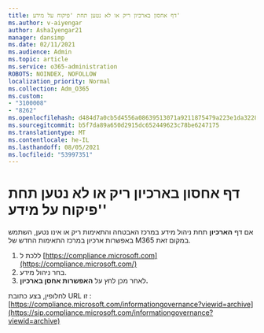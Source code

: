 ```yaml
---
title: דף אחסון בארכיון ריק או לא נטען תחת 'פיקוח על מידע'
ms.author: v-aiyengar
author: AshaIyengar21
manager: dansimp
ms.date: 02/11/2021
ms.audience: Admin
ms.topic: article
ms.service: o365-administration
ROBOTS: NOINDEX, NOFOLLOW
localization_priority: Normal
ms.collection: Adm_O365
ms.custom:
- "3100008"
- "8262"
ms.openlocfilehash: d484d7a0cb5d4556a08639513071a9211875479a223e1da3228c7074fadcf4c8
ms.sourcegitcommit: b5f7da89a650d2915dc652449623c78be6247175
ms.translationtype: MT
ms.contentlocale: he-IL
ms.lasthandoff: 08/05/2021
ms.locfileid: "53997351"
---
```

# <a name="archive-page-blank-or-not-loading-under-information-governance"></a>דף אחסון בארכיון ריק או לא נטען תחת 'פיקוח על מידע'

אם דף **הארכיון** תחת ניהול מידע במרכז האבטחה והתאימות ריק או  אינו נטען, השתמש באפשרות ארכיון במרכז התאימות החדש של M365 במקום זאת.

1. ללכת ל [https://compliance.microsoft.com](https://compliance.microsoft.com/)
1. בחר ניהול מידע.
1. לאחר מכן לחץ על **האפשרות אחסן בארכיון.**

לחלופין, בצע כתובת URL זו : [https://compliance.microsoft.com/informationgovernance?viewid=archive](https://sip.compliance.microsoft.com/informationgovernance?viewid=archive)